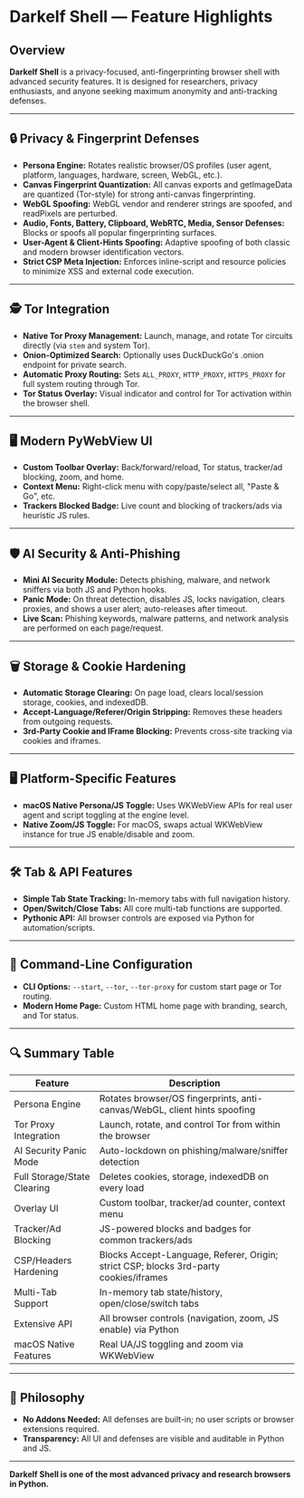 # Darkelf Shell — Feature Highlights

## Overview

**Darkelf Shell** is a privacy-focused, anti-fingerprinting browser shell with advanced security features. It is designed for researchers, privacy enthusiasts, and anyone seeking maximum anonymity and anti-tracking defenses.

---

## 🔒 Privacy & Fingerprint Defenses

- **Persona Engine:** Rotates realistic browser/OS profiles (user agent, platform, languages, hardware, screen, WebGL, etc.).
- **Canvas Fingerprint Quantization:** All canvas exports and getImageData are quantized (Tor-style) for strong anti-canvas fingerprinting.
- **WebGL Spoofing:** WebGL vendor and renderer strings are spoofed, and readPixels are perturbed.
- **Audio, Fonts, Battery, Clipboard, WebRTC, Media, Sensor Defenses:** Blocks or spoofs all popular fingerprinting surfaces.
- **User-Agent & Client-Hints Spoofing:** Adaptive spoofing of both classic and modern browser identification vectors.
- **Strict CSP Meta Injection:** Enforces inline-script and resource policies to minimize XSS and external code execution.

---

## 🕵️ Tor Integration

- **Native Tor Proxy Management:** Launch, manage, and rotate Tor circuits directly (via `stem` and system Tor).
- **Onion-Optimized Search:** Optionally uses DuckDuckGo's .onion endpoint for private search.
- **Automatic Proxy Routing:** Sets `ALL_PROXY`, `HTTP_PROXY`, `HTTPS_PROXY` for full system routing through Tor.
- **Tor Status Overlay:** Visual indicator and control for Tor activation within the browser shell.

---

## 🖥️ Modern PyWebView UI

- **Custom Toolbar Overlay:** Back/forward/reload, Tor status, tracker/ad blocking, zoom, and home.
- **Context Menu:** Right-click menu with copy/paste/select all, "Paste & Go", etc.
- **Trackers Blocked Badge:** Live count and blocking of trackers/ads via heuristic JS rules.

---

## 🛡️ AI Security & Anti-Phishing

- **Mini AI Security Module:** Detects phishing, malware, and network sniffers via both JS and Python hooks.
- **Panic Mode:** On threat detection, disables JS, locks navigation, clears proxies, and shows a user alert; auto-releases after timeout.
- **Live Scan:** Phishing keywords, malware patterns, and network analysis are performed on each page/request.

---

## 🗑️ Storage & Cookie Hardening

- **Automatic Storage Clearing:** On page load, clears local/session storage, cookies, and indexedDB.
- **Accept-Language/Referer/Origin Stripping:** Removes these headers from outgoing requests.
- **3rd-Party Cookie and IFrame Blocking:** Prevents cross-site tracking via cookies and iframes.

---

## 🖥️ Platform-Specific Features

- **macOS Native Persona/JS Toggle:** Uses WKWebView APIs for real user agent and script toggling at the engine level.
- **Native Zoom/JS Toggle:** For macOS, swaps actual WKWebView instance for true JS enable/disable and zoom.

---

## 🛠️ Tab & API Features

- **Simple Tab State Tracking:** In-memory tabs with full navigation history.
- **Open/Switch/Close Tabs:** All core multi-tab functions are supported.
- **Pythonic API:** All browser controls are exposed via Python for automation/scripts.

---

## 🚀 Command-Line Configuration

- **CLI Options:** `--start`, `--tor`, `--tor-proxy` for custom start page or Tor routing.
- **Modern Home Page:** Custom HTML home page with branding, search, and Tor status.

---

## 🔍 Summary Table

| Feature                        | Description                                                                              |
|---------------------------------|------------------------------------------------------------------------------------------|
| Persona Engine                  | Rotates browser/OS fingerprints, anti-canvas/WebGL, client hints spoofing                |
| Tor Proxy Integration           | Launch, rotate, and control Tor from within the browser                                  |
| AI Security Panic Mode          | Auto-lockdown on phishing/malware/sniffer detection                                      |
| Full Storage/State Clearing     | Deletes cookies, storage, indexedDB on every load                                        |
| Overlay UI                      | Custom toolbar, tracker/ad counter, context menu                                         |
| Tracker/Ad Blocking             | JS-powered blocks and badges for common trackers/ads                                     |
| CSP/Headers Hardening           | Blocks Accept-Language, Referer, Origin; strict CSP; blocks 3rd-party cookies/iframes    |
| Multi-Tab Support               | In-memory tab state/history, open/close/switch tabs                                      |
| Extensive API                   | All browser controls (navigation, zoom, JS enable) via Python                            |
| macOS Native Features           | Real UA/JS toggling and zoom via WKWebView                                               |

---

## 🏁 Philosophy

- **No Addons Needed:** All defenses are built-in; no user scripts or browser extensions required.
- **Transparency:** All UI and defenses are visible and auditable in Python and JS.

---

**Darkelf Shell is one of the most advanced privacy and research browsers in Python.**
